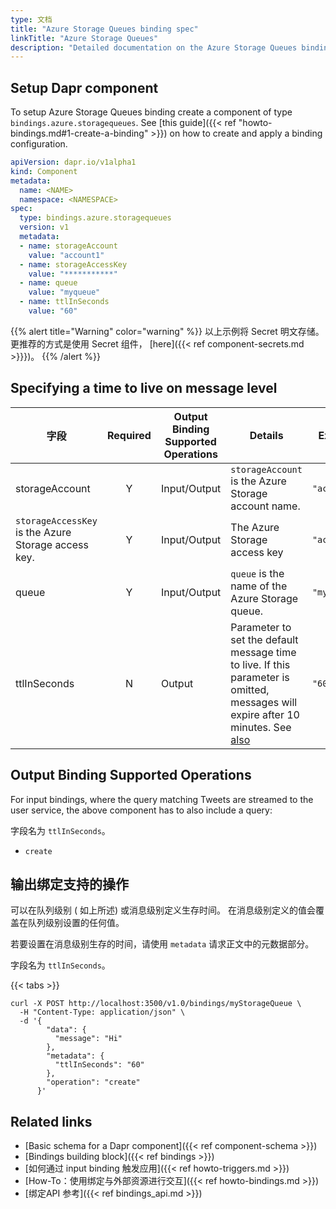 ```yaml
---
type: 文档
title: "Azure Storage Queues binding spec"
linkTitle: "Azure Storage Queues"
description: "Detailed documentation on the Azure Storage Queues binding component"
---
```


## Setup Dapr component

To setup Azure Storage Queues binding create a component of type `bindings.azure.storagequeues`. See [this guide]({{< ref "howto-bindings.md#1-create-a-binding" >}}) on how to create and apply a binding configuration.


```yaml
apiVersion: dapr.io/v1alpha1
kind: Component
metadata:
  name: <NAME>
  namespace: <NAMESPACE>
spec:
  type: bindings.azure.storagequeues
  version: v1
  metadata:
  - name: storageAccount
    value: "account1"
  - name: storageAccessKey
    value: "***********"
  - name: queue
    value: "myqueue"
  - name: ttlInSeconds
    value: "60"
```

{{% alert title="Warning" color="warning" %}}
以上示例将 Secret 明文存储。 更推荐的方式是使用 Secret 组件， [here]({{< ref component-secrets.md >}}})。
{{% /alert %}}

## Specifying a time to live on message level

| 字段                                                  | Required | Output Binding Supported Operations | Details                                                                                                                                                           | Example:      |
| --------------------------------------------------- |:--------:| ----------------------------------- | ----------------------------------------------------------------------------------------------------------------------------------------------------------------- | ------------- |
| storageAccount                                      |    Y     | Input/Output                        | `storageAccount` is the Azure Storage account name.                                                                                                               | `"account1"`  |
| `storageAccessKey` is the Azure Storage access key. |    Y     | Input/Output                        | The Azure Storage access key                                                                                                                                      | `"accessKey"` |
| queue                                               |    Y     | Input/Output                        | `queue` is the name of the Azure Storage queue.                                                                                                                   | `"myqueue"`   |
| ttlInSeconds                                        |    N     | Output                              | Parameter to set the default message time to live. If this parameter is omitted, messages will expire after 10 minutes. See [also](#specifying-a-ttl-per-message) | `"60"`        |

## Output Binding Supported Operations

For input bindings, where the query matching Tweets are streamed to the user service, the above component has to also include a query:

字段名为 `ttlInSeconds`。

- `create`

## 输出绑定支持的操作

可以在队列级别 ( 如上所述) 或消息级别定义生存时间。 在消息级别定义的值会覆盖在队列级别设置的任何值。

若要设置在消息级别生存的时间，请使用 `metadata` 请求正文中的元数据部分。

字段名为 `ttlInSeconds`。

{{< tabs >}}

```shell
curl -X POST http://localhost:3500/v1.0/bindings/myStorageQueue \
  -H "Content-Type: application/json" \
  -d '{
        "data": {
          "message": "Hi"
        },
        "metadata": {
          "ttlInSeconds": "60"
        },
        "operation": "create"
      }'
```
## Related links

- [Basic schema for a Dapr component]({{< ref component-schema >}})
- [Bindings building block]({{< ref bindings >}})
- [如何通过 input binding 触发应用]({{< ref howto-triggers.md >}})
- [How-To：使用绑定与外部资源进行交互]({{< ref howto-bindings.md >}})
- [绑定API 参考]({{< ref bindings_api.md >}})
